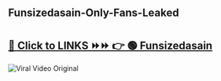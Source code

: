 
 ## Funsizedasain-Only-Fans-Leaked

# <h2><a href="https://clipsfans.com/Funsizedasain&ref=git">🔗 Click to LINKS ⏩⏩ 👉 🟢 Funsizedasain </a></h2>

<a href="https://clipsfans.com/Funsizedasain&ref=git" rel="nofollow" data-target="animated-image.originalLink"><img src="https://i.ibb.co.com/xMMVF88/686577567.gif" alt="Viral Video Original" style="max-width: 100%; display: inline-block;" data-target="animated-image.originalImage"></a>
